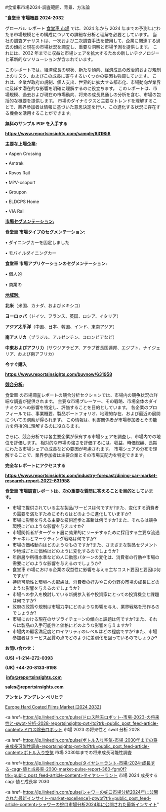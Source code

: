 #食堂車市場2024-調査範囲、背景、方法論

"<strong>食堂車 市場概要 2024-2032</strong>

グローバル レポート <a href=https://www.reportsinsights.com/sample/631958>食堂車 市場</a> では、2024 年から 2024 年までの予測年にわたる市場規模とその構成についての詳細な分析と理解を必要としています。 当社の調査アナリストは、一次および二次調査手法を使用して、企業に関連する過去の傾向と現在の市場状況を調査し、重要な洞察と市場予測を提供します。 これには、2032 年までに収益と市場シェアを拡大​​するための新しいテクノロジーと革新的なソリューションが含まれています。

このレポートでは、経済成長の現状、新たな傾向、経済成長の政治的および規制上のリスク、およびこの成長に寄与するいくつかの要因も強調しています。 これは、企業が政府の規制、個人支出、世界的に拡大する都市化、市場動向が業界に及ぼす潜在的な影響を明確に理解するのに役立ちます。 このレポートは、市場規模、過去および現在の市場動向、将来の成長見通しの分析を含む、市場の包括的な概要を提供します。 市場のダイナミクスと主要なトレンドを理解することで、業界参加者は情報に基づいた意思決定を行い、この進化する状況に存在する機会を活用することができます。

<strong><b>無料のサンプル PDF を入手する</b></strong>

<a href=https://www.reportsinsights.com/sample/631958><strong><u>https://www.reportsinsights.com/sample/631958</u></strong></a>

<strong>主要な上場企業:</strong>

• Aspen Crossing

• Amtrak

• Rovos Rail

• M?V-csoport

• Groupon

• ELDCPS Home

• VIA Rail

<strong><u>市場セグメンテーション</u></strong><strong><u>:</u></strong>

<strong>食堂車 市場タイプのセグメンテーション:</strong>

• ダイニングカーを固定しました

• モバイルダイニングカー

<strong>食堂車 市場アプリケーションのセグメンテーション:</strong>

• 個人的

• 商業の

<strong><u>地域別</u></strong><strong><u>:</u></strong>

<strong>北米</strong>（米国、カナダ、およびメキシコ）

<strong>ヨーロッパ</strong>（ドイツ、フランス、英国、ロシア、イタリア）

<strong>アジア太平洋</strong>（中国、日本、韓国、インド、東南アジア）

<strong>南アメリカ</strong>（ブラジル、アルゼンチン、コロンビアなど）

<strong>中東およびアフリカ</strong>（サウジアラビア、アラブ首長国連邦、エジプト、ナイジェリア、および南アフリカ）

<strong>今すぐ購入</strong>

<a href=https://www.reportsinsights.com/buynow/631958><strong><u>https://www.reportsinsights.com/buynow/631958</u></strong></a>

<strong><u>競合分析:</u></strong>

食堂車 の市場調査レポートの競合分析セクションでは、市場内の競争状況の詳細な調査が提供されます。 主要な市場プレーヤー、その戦略、市場全体のダイナミクスへの影響を特定し、評価することを目的としています。 各企業のプロフィールでは、事業概要、製品ポートフォリオ、地理的存在、および最近の展開についての洞察が得られます。 この情報は、利害関係者が市場参加者とその能力を包括的に理解するのに役立ちます。

さらに、競合分析では各主要企業が保有する市場シェアを調査し、市場内での地位を評価します。 相対的な市場の強さを評価するには、収益、時価総額、長期にわたる市場シェアの成長などの要因が考慮されます。 市場シェアの分布を理解することで、業界参加者は主要企業とその市場支配力を特定できます。

<strong>完全なレポートにアクセスする</strong>

<a href=https://www.reportsinsights.com/industry-forecast/dining-car-market-research-report-2022-631958><strong><u><b>https://www.reportsinsights.com/industry-forecast/dining-car-market-research-report-2022-631958</b></u></strong></a>

<strong><b>食堂車 市場調査レポートは、次の重要な質問に答えることを目的としています。</b></strong>
<ul>
  <li>市場で提供されている主な製品/サービスは何ですか?また、変化する消費者の需要を満たすためにそれらはどのように進化していますか?</li>
  <li>市場に影響を与える主要な技術進歩と革新は何ですか?また、それらは競争環境にどのような影響を与えますか?</li>
  <li>市場関係者がターゲット層に効果的にリーチするために採用する主要な流通チャネルとマーケティング戦略は何ですか?</li>
  <li>市場の価格動向はどのようなものですか?また、さまざまな製品セグメントや地域ごとに価格はどのように変化するのでしょうか?</li>
  <li>年齢層や所得水準などの人口動態パターンの変化は、消費者の行動や市場の需要にどのような影響を与えるのでしょうか?</li>
  <li>食堂車 市場における企業の収益性に影響を与える主なコスト要因と要因は何ですか?</li>
  <li>持続可能性と環境への配慮は、消費者の好みやこの分野の市場の成長にどのような影響を与えるのでしょうか?</li>
  <li>市場への参入を検討している新規参入者や投資家にとっての投資機会と課題は何ですか?</li>
  <li>政府の政策や規制は市場力学にどのような影響を与え、業界戦略を形作るのでしょうか?</li>
  <li>市場における現在のサプライチェーンの傾向と課題は何ですか?また、それらは製品の入手可能性と価格にどのような影響を与えますか?</li>
  <li>市場内の顧客満足度とロイヤリティのレベルはどの程度ですか?また、市場参加者はサービス品質の点でどのように差別化を図っているのでしょうか?</li>
</ul>
<strong>お問い合わせ：</strong>

<strong>(US) +1-214-272-0393</strong>

<strong>(UK) +44-20-8133-9198</strong>

<strong> </strong><a href=info@reportsinsights.com><strong><u>info@reportsinsights.com</u></strong></a>

<a href=sales@reportsinsights.com><strong><u>sales@reportsinsights.com</u></strong></a>

<strong>アンセレ アンデレン ベリヒテ</strong>

<a href=https://www.linkedin.com/pulse/europe-hard-coated-films-markets-2024-comprehensive-7wxjf/>Europe Hard Coated Films Market [2024 2032]</a>

<a href=https://jp.linkedin.com/pulse/ドロス除去ロボット-市場-2023-の将来性と-swot-分析-2028-reportsinsights-pvt-ltd?trk=public_post_feed-article-content>ドロス除去ロボット 市場 2023 の将来性と swot 分析 2028</a>

<a href=https://jp.linkedin.com/pulse/ボトル入り空気-市場-2030年までの将来成長可能性調査-reportsinsights-pvt-ltd?trk=public_post_feed-article-content>ボトル入り空気 市場 2030年までの将来成長可能性調査</a>

<a href=https://jp.linkedin.com/pulse/タイヤシーラント-市場-2024-成長する-cagr-値と成長率-2030-market-pulse-report-360-fgm0f?trk=public_post_feed-article-content>タイヤシーラント 市場 2024 成長する cagr 値と成長率 2030</a>

<a href=https://jp.linkedin.com/pulse/シャワーの蛇口市場分析2024年に公開された最新インサイト-market-excellence1-ptwbf?trk=public_post_feed-article-content>シャワーの蛇口市場分析2024年に公開された最新インサイト</a>"
